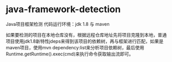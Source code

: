 # java-framework-detection
Java项目框架检测
代码运行环境：jdk 1.8 与 maven

如果要检测的项目在本地仓库没有，根据远程仓库地址先将项目克隆到本地，普通项目使用jdk1.8新特性jdeps来得到该项目的依赖树，再与框架进行匹配，如果是maven项目，使用mvn dependency:list来分析项目依赖树，最后使用Runtime.getRuntime().exec(cmd)来执行命令获取输出流即可。
